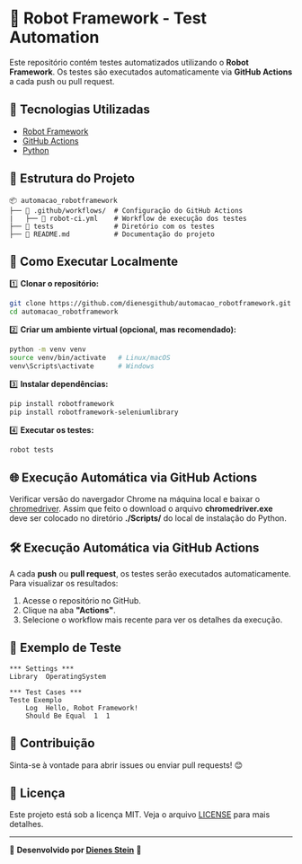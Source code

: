 # 🤖 Robot Framework - Test Automation

Este repositório contém testes automatizados utilizando o **Robot Framework**. Os testes são executados automaticamente via **GitHub Actions** a cada push ou pull request.

## 📌 Tecnologias Utilizadas
- [Robot Framework](https://robotframework.org/)
- [GitHub Actions](https://docs.github.com/en/actions)
- [Python](https://www.python.org/)

## 📁 Estrutura do Projeto
```
📦 automacao_robotframework
├── 📂 .github/workflows/  # Configuração do GitHub Actions
|   ├── 📜 robot-ci.yml    # Workflow de execução dos testes
├── 📂 tests               # Diretório com os testes
├── 📜 README.md           # Documentação do projeto
```

## 🚀 Como Executar Localmente

1️⃣ **Clonar o repositório:**
```bash
git clone https://github.com/dienesgithub/automacao_robotframework.git
cd automacao_robotframework
```

2️⃣ **Criar um ambiente virtual (opcional, mas recomendado):**
```bash
python -m venv venv
source venv/bin/activate   # Linux/macOS
venv\Scripts\activate      # Windows
```

3️⃣ **Instalar dependências:**
```bash
pip install robotframework
pip install robotframework-seleniumlibrary
```

4️⃣ **Executar os testes:**
```bash
robot tests
```

## 🌐 Execução Automática via GitHub Actions
Verificar versão do navergador Chrome na máquina local e baixar o [chromedriver](https://googlechromelabs.github.io/chrome-for-testing/).
Assim que feito o download o arquivo **chromedriver.exe** deve ser colocado no diretório **./Scripts/** do local de instalação do Python.

## 🛠 Execução Automática via GitHub Actions
A cada **push** ou **pull request**, os testes serão executados automaticamente. Para visualizar os resultados:
1. Acesse o repositório no GitHub.
2. Clique na aba **"Actions"**.
3. Selecione o workflow mais recente para ver os detalhes da execução.

## 📜 Exemplo de Teste
```robot
*** Settings ***
Library  OperatingSystem

*** Test Cases ***
Teste Exemplo
    Log  Hello, Robot Framework!
    Should Be Equal  1  1
```

## 📌 Contribuição
Sinta-se à vontade para abrir issues ou enviar pull requests! 😊

## 📄 Licença
Este projeto está sob a licença MIT. Veja o arquivo [LICENSE](LICENSE) para mais detalhes.

---
🔗 **Desenvolvido por [Dienes Stein](https://github.com/dienesgithub)** 🚀

